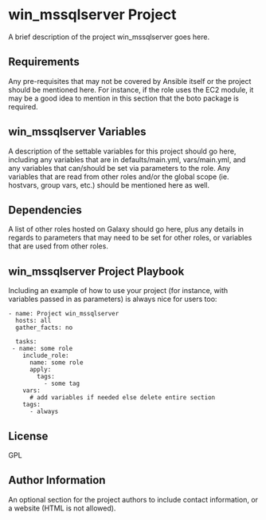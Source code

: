 win_mssqlserver Project
=========

A brief description of the project win_mssqlserver goes here.

Requirements
------------

Any pre-requisites that may not be covered by Ansible itself or the project should be mentioned here. For instance, if the role uses the EC2 module, it may be a good idea to mention in this section that the boto package is required.

win_mssqlserver Variables
--------------

A description of the settable variables for this project should go here, including any variables that are in defaults/main.yml, vars/main.yml, and any variables that can/should be set via parameters to the role. Any variables that are read from other roles and/or the global scope (ie. hostvars, group vars, etc.) should be mentioned here as well.

Dependencies
------------

A list of other roles hosted on Galaxy should go here, plus any details in regards to parameters that may need to be set for other roles, or variables that are used from other roles.

win_mssqlserver Project Playbook
----------------

Including an example of how to use your project (for instance, with variables passed in as parameters) is always nice for users too:

    - name: Project win_mssqlserver
      hosts: all
      gather_facts: no
    
      tasks:
     - name: some role
        include_role:
          name: some role
          apply:
            tags:
              - some tag
        vars:
          # add variables if needed else delete entire section
        tags:
          - always

License
-------

GPL

Author Information
------------------

An optional section for the project authors to include contact information, or a website (HTML is not allowed).